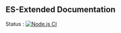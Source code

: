 ## ES-Extended Documentation

Status : [![Node.js CI](https://github.com/esx-framework/esx-docs.github.io/actions/workflows/node.js.yml/badge.svg)](https://github.com/esx-framework/esx-docs.github.io/actions/workflows/node.js.yml)
